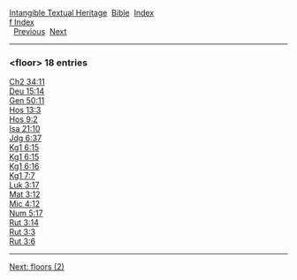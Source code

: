 [Intangible Textual Heritage](../../index)  [Bible](../index) 
[Index](index)   
[f Index](_f_)  
  [Previous](c04330)  [Next](c04332) 

------------------------------------------------------------------------

### &lt;floor&gt; 18 entries

[Ch2 34:11](../kjv/ch2034.htm#011)  
[Deu 15:14](../kjv/deu015.htm#014)  
[Gen 50:11](../kjv/gen050.htm#011)  
[Hos 13:3](../kjv/hos013.htm#003)  
[Hos 9:2](../kjv/hos009.htm#002)  
[Isa 21:10](../kjv/isa021.htm#010)  
[Jdg 6:37](../kjv/jdg006.htm#037)  
[Kg1 6:15](../kjv/kg1006.htm#015)  
[Kg1 6:15](../kjv/kg1006.htm#015)  
[Kg1 6:16](../kjv/kg1006.htm#016)  
[Kg1 7:7](../kjv/kg1007.htm#007)  
[Luk 3:17](../kjv/luk003.htm#017)  
[Mat 3:12](../kjv/mat003.htm#012)  
[Mic 4:12](../kjv/mic004.htm#012)  
[Num 5:17](../kjv/num005.htm#017)  
[Rut 3:14](../kjv/rut003.htm#014)  
[Rut 3:3](../kjv/rut003.htm#003)  
[Rut 3:6](../kjv/rut003.htm#006)  

------------------------------------------------------------------------

[Next: floors (2)](c04332)
